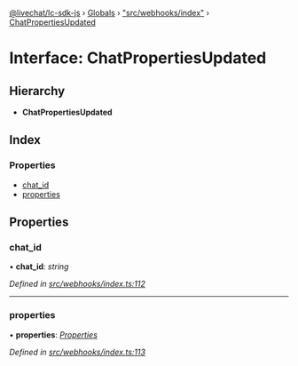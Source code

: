 [@livechat/lc-sdk-js](../README.md) › [Globals](../globals.md) › ["src/webhooks/index"](../modules/_src_webhooks_index_.md) › [ChatPropertiesUpdated](_src_webhooks_index_.chatpropertiesupdated.md)

# Interface: ChatPropertiesUpdated

## Hierarchy

* **ChatPropertiesUpdated**

## Index

### Properties

* [chat_id](_src_webhooks_index_.chatpropertiesupdated.md#chat_id)
* [properties](_src_webhooks_index_.chatpropertiesupdated.md#properties)

## Properties

###  chat_id

• **chat_id**: *string*

*Defined in [src/webhooks/index.ts:112](https://github.com/livechat/lc-sdk-js/blob/04572ce/src/webhooks/index.ts#L112)*

___

###  properties

• **properties**: *[Properties](_src_objects_index_.properties.md)*

*Defined in [src/webhooks/index.ts:113](https://github.com/livechat/lc-sdk-js/blob/04572ce/src/webhooks/index.ts#L113)*
